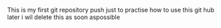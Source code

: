 This is my first git repository push just to practise how to use this git hub later i wil delete this as soon aspossible 
